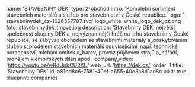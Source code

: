 name: 'STAVEBNINY DEK'
type: 2-obchod
intro: 'Kompletní sortiment stavebních materiálů a služeb pro stavebnictví v\_České republice.'
logo: '-stavebninydek_cz-1626357787.svg'
logo_white: white_logo_dek_cz.png
foto: stavebninydek_tmave.jpg
description: 'Stavebniny DEK, největší společnost skupiny DEK a\_nejvýznamnější hráč na\_trhu stavebnin v\_České republice, se zabývají obchodem se stavebními materiály a\_poskytováním služeb s\_prodejem stavebních materiálů souvisejícími, např. technické poradenství, míchání omítek a\_barev, provoz půjčoven strojů a\_nářadí, pronájem klempířských dílen apod.'
company_video: 'https://youtu.be/wRdUnbCU3XU'
web_url: 'https://dek.cz/'
order: 1
title: 'Stavebniny DEK'
id: a81bd8c6-7581-40ef-a655-40e3a8d1ad8c
uikit: true
blueprint: companies
